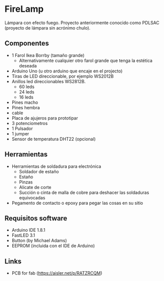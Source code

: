 # FireLamp
Lámpara con efecto fuego. Proyecto anteriormente conocido como PDLSAC (proyecto de lámpara sin acrónimo chulo). 

## Componentes
* 1 Farol Ikea Borrby (tamaño grande)
  * Alternativamente cualquier otro farol grande que tenga la estética deseada
* Arduino Uno (u otro arduino que encaje en el projecto)
* Tiras de LED direccionable, por ejemplo WS2012B
* Anillos led direccionables WS2812B.
  * 60 leds
  * 24 leds
  * 16 leds
* Pines macho
* Pines hembra
* cable
* Placa de ajujeros para prototipar
* 3 potenciometros
* 1 Pulsador
* 1 jumper
* Sensor de temperatura DHT22 (opcional)

## Herramientas
* Herramientas de soldadura para electrónica
  * Soldador de estaño
  * Estaño
  * Pinzas
  * Alicate de corte
  * Succión o cinta de malla de cobre para deshacer las soldaduras equivocadas
* Pegamento de contacto o epoxy para pegar las cosas en su sitio


## Requisitos software
* Arduino IDE 1.8.1
* FastLED 3.1
* Button (by Michael Adams)
* EEPROM (incluida con el IDE de Arduino)


## Links 
* PCB for fab (https://aisler.net/p/RATZRCQM)

